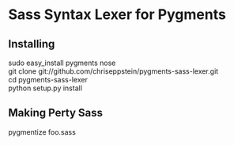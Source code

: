 # Sass Syntax Lexer for Pygments

## Installing
sudo easy_install pygments nose<br/>
git clone git://github.com/chriseppstein/pygments-sass-lexer.git<br/>
cd pygments-sass-lexer<br/>
python setup.py install<br/>

## Making Perty Sass

pygmentize foo.sass
